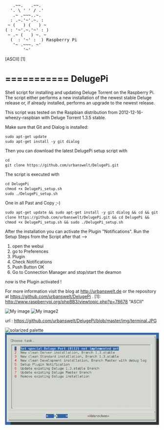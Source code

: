 <pre>
   .~~.   .~~.
  '. \ ' ' / .'
   .~ .~~~..~.
  : .~.'~'.~. :
 ~ (   ) (   ) ~
( : '~'.~.'~' : )
 ~ .~ (   ) ~. ~
  (  : '~' :  ) Raspberry Pi
   '~ .~~~. ~'
       '~'
</pre> [ASCII] [1]
===========
DelugePi
===========

Shell script for installing and updating Deluge Torrent on the Raspberry Pi. The script either performs a new installation of the newest stable Deluge release or, if already installed, performs an upgrade to the newest release.

This script was tested on the Raspbian distribution from 2012-12-16-wheezy-raspbian with Deluge Torrent 1.3.5 stable.


Make sure that Git and Dialog is installed:

```shell
sudo apt-get update
sudo apt-get install -y git dialog
```

Then you can download the latest DelugePi setup script with

```shell
cd
git clone https://github.com/urbanswelt/DelugePi.git
```

The script is executed with 

```shell
cd DelugePi
chmod +x DelugePi_setup.sh
sudo ./DelugePi_setup.sh
```

One in all Past and Copy ;-)

```shell
sudo apt-get update && sudo apt-get install -y git dialog && cd && git clone https://github.com/urbanswelt/DelugePi.git && cd DelugePi && chmod +x DelugePi_setup.sh && sudo ./DelugePi_setup.sh
```

After the installation you can activate the Plugin "Notifications".
Run the Setup Steps from the Script after that -->

1. open the webui
2. go to Preferences
3. Plugin
4. Check Notifications
5. Push Button OK
6. Go to Connection Manager and stop/start the deamon

now is the Plugin activated !

For more information visit the blog at http://urbanswelt.de or the repository at https://github.com/urbanswelt/DelugePi .
[1]: http://www.raspberrypi.org/phpBB3/viewtopic.php?p=78678        "ASCII"

![My image](/urbanswelt/DelugePi/img/terminal.JPG)
![My image2](/urbanswelt/DelugePi/tree/master/img/terminal.JPG)

url : https://github.com/urbanswelt/DelugePi/blob/master/img/terminal.JPG

![solarized palette](https://github.com/altercation/solarized/raw/master/img/solarized-palette.png)
![solarized palette](https://github.com/urbanswelt/DelugePi/raw/master/img/terminal.PNG)
